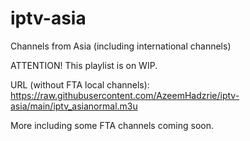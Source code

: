 # iptv-asia
Channels from Asia (including international channels)

ATTENTION! This playlist is on WIP.

URL (without FTA local channels): https://raw.githubusercontent.com/AzeemHadzrie/iptv-asia/main/iptv_asianormal.m3u

More including some FTA channels coming soon.
